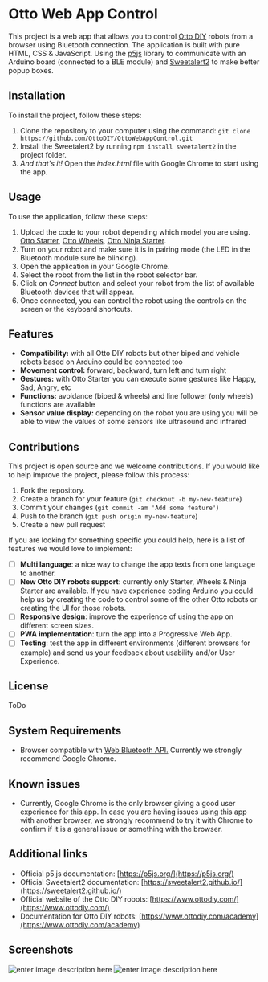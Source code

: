 
# Otto Web App Control

This project is a web app that allows you to control [Otto DIY](https://www.ottodiy.com/) robots from a browser using Bluetooth connection. The application is built with pure HTML, CSS & JavaScript. Using the [p5js](https://p5js.org/) library to communicate with an Arduino board (connected to a BLE module) and [Sweetalert2](https://sweetalert2.github.io/) to make better popup boxes.

## Installation

To install the project, follow these steps:

1.  Clone the repository to your computer using the command: `git clone https://github.com/OttoDIY/OttoWebAppControl.git`
2.  Install the Sweetalert2 by running `npm install sweetalert2` in the project folder.
3.  _And that's it!_ Open the _index.html_ file with Google Chrome to start using the app.

## Usage

To use the application, follow these steps:

1. Upload the code to your robot depending which model you are using. [Otto Starter](https://ivanr3d.com/tools/ottocontroller/OttoS_BLE.ino), [Otto Wheels](https://ivanr3d.com/tools/ottocontroller/OttoW_BLE.ino), [Otto Ninja Starter](https://ivanr3d.com/tools/ottocontroller/OttoNinja.ino).
2. Turn on your robot and make sure it is in pairing mode (the LED in the Bluetooth module sure be blinking).
3.  Open the application in your Google Chrome.
4.  Select the robot from the list in the robot selector bar.
5.  Click on _Connect_ button and select your robot from the list of available Bluetooth devices that will appear.
6.  Once connected, you can control the robot using the controls on the screen or the keyboard shortcuts.

## Features

-   **Compatibility:** with all Otto DIY robots but other biped and vehicle robots based on Arduino could be connected too
-   **Movement control:** forward, backward, turn left and turn right
-   **Gestures:** with Otto Starter you can execute some gestures like Happy, Sad, Angry, etc 
- **Functions:** avoidance (biped & wheels) and line follower (only wheels) functions are available
- **Sensor value display:** depending on the robot you are using you will be able to view the values of some sensors like ultrasound and infrared

## Contributions

This project is open source and we welcome contributions. If you would like to help improve the project, please follow this process:

1.  Fork the repository.
2.  Create a branch for your feature (`git checkout -b my-new-feature`)
3.  Commit your changes (`git commit -am 'Add some feature'`)
4.  Push to the branch (`git push origin my-new-feature`)
5.  Create a new pull request

If you are looking for something specific you could help, here is a list of features we would love to implement: 

 - [ ] **Multi language**: a nice way to change the app texts from one language to another. 
 - [ ] **New Otto DIY robots support**: currently only Starter, Wheels & Ninja Starter are available. If you have experience coding Arduino you could help us by creating the code to control some of the other Otto robots or creating the UI for those robots.
 - [ ] **Responsive design**: improve the experience of using the app on different screen sizes.
 - [ ] **PWA implementation**: turn the app into a Progressive Web App.
 - [ ] **Testing**: test the app in different environments (different browsers for example) and send us your feedback about usability and/or User Experience.

## License

ToDo

## System Requirements

-   Browser compatible with [Web Bluetooth API.](https://developer.mozilla.org/en-US/docs/Web/API/Web_Bluetooth_API) Currently we strongly recommend Google Chrome.

## Known issues

-   Currently, Google Chrome is the only browser giving a good user experience for this app. In case you are having issues using this app with another browser, we strongly recommend to try it with Chrome to confirm if it is a general issue or something with the browser.

## Additional links

-   Official p5.js documentation: [https://p5js.org/](https://p5js.org/)
- Official Sweetalert2 documentation: [https://sweetalert2.github.io/](https://sweetalert2.github.io/)
-   Official website of the Otto DIY robots: [https://www.ottodiy.com/](https://www.ottodiy.com/)
-   Documentation for Otto DIY robots: [https://www.ottodiy.com/academy](https://www.ottodiy.com/academy)

## Screenshots
![enter image description here](https://ivanr3d.com/assets/img/screenshots/OttoWAC/OttoWAC_use-OttoStarter.gif)
![enter image description here](https://ivanr3d.com/assets/img/screenshots/OttoWAC/OttoWAC_use-OttoWheels.gif)